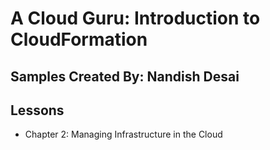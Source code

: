 # A Cloud Guru: Introduction to CloudFormation

## Samples Created By: Nandish Desai

## Lessons

- Chapter 2: Managing Infrastructure in the Cloud